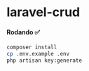 # laravel-crud #
#### Rodando ✅ ####

```bash
composer install 
cp .env.example .env 
php artisan key:generate 


